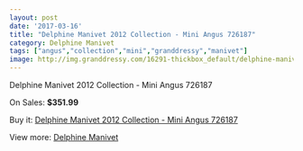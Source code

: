 ```yaml
---
layout: post
date: '2017-03-16'
title: "Delphine Manivet 2012 Collection - Mini Angus 726187"
category: Delphine Manivet
tags: ["angus","collection","mini","granddressy","manivet"]
image: http://img.granddressy.com/16291-thickbox_default/delphine-manivet-2012-collection-mini-angus-726187.jpg
---
```

Delphine Manivet 2012 Collection - Mini Angus 726187

On Sales: **$351.99**
<a href="https://www.granddressy.com/en/delphine-manivet/15300-delphine-manivet-2012-collection-mini-angus-726187.html"><amp-img layout="responsive" width="600" height="600" src="//img.granddressy.com/16291-thickbox_default/delphine-manivet-2012-collection-mini-angus-726187.jpg" alt="Delphine Manivet 2012 Collection - Mini Angus 726187 0" /></a>

Buy it: [Delphine Manivet 2012 Collection - Mini Angus 726187](https://www.granddressy.com/en/delphine-manivet/15300-delphine-manivet-2012-collection-mini-angus-726187.html "Delphine Manivet 2012 Collection - Mini Angus 726187")

View more: [Delphine Manivet](https://www.granddressy.com/en/56-delphine-manivet "Delphine Manivet")